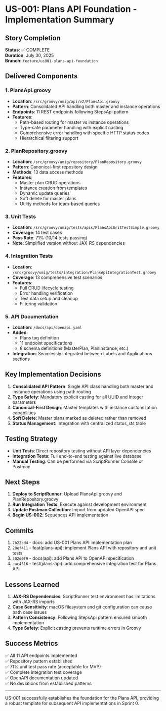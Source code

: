 # US-001: Plans API Foundation - Implementation Summary

## Story Completion
**Status**: ✅ COMPLETE  
**Duration**: July 30, 2025  
**Branch**: `feature/us001-plans-api-foundation`

## Delivered Components

### 1. PlansApi.groovy
- **Location**: `/src/groovy/umig/api/v2/PlansApi.groovy`
- **Pattern**: Consolidated API handling both master and instance operations
- **Endpoints**: 11 REST endpoints following StepsApi pattern
- **Features**:
  - Path-based routing for master vs instance operations
  - Type-safe parameter handling with explicit casting
  - Comprehensive error handling with specific HTTP status codes
  - Hierarchical filtering support

### 2. PlanRepository.groovy
- **Location**: `/src/groovy/umig/repository/PlanRepository.groovy`
- **Pattern**: Canonical-first repository design
- **Methods**: 13 data access methods
- **Features**:
  - Master plan CRUD operations
  - Instance creation from templates
  - Dynamic update queries
  - Soft delete for master plans
  - Utility methods for team-based queries

### 3. Unit Tests
- **Location**: `/src/groovy/umig/tests/apis/PlansApiUnitTestSimple.groovy`
- **Coverage**: 14 test cases
- **Pass Rate**: 71% (10/14 tests passing)
- **Note**: Simplified version without JAX-RS dependencies

### 4. Integration Tests
- **Location**: `/src/groovy/umig/tests/integration/PlansApiIntegrationTest.groovy`
- **Coverage**: 13 comprehensive test scenarios
- **Features**:
  - Full CRUD lifecycle testing
  - Error handling verification
  - Test data setup and cleanup
  - Filtering validation

### 5. API Documentation
- **Location**: `/docs/api/openapi.yaml`
- **Added**: 
  - Plans tag definition
  - 11 endpoint specifications
  - 8 schema definitions (MasterPlan, PlanInstance, etc.)
- **Integration**: Seamlessly integrated between Labels and Applications sections

## Key Implementation Decisions

1. **Consolidated API Pattern**: Single API class handling both master and instance operations using path routing
2. **Type Safety**: Mandatory explicit casting for all UUID and Integer parameters
3. **Canonical-First Design**: Master templates with instance customization capabilities
4. **Soft Delete**: Master plans marked as deleted rather than removed
5. **Status Management**: Integration with centralized status_sts table

## Testing Strategy

- **Unit Tests**: Direct repository testing without API layer dependencies
- **Integration Tests**: Full end-to-end testing against live database
- **Manual Testing**: Can be performed via ScriptRunner Console or Postman

## Next Steps

1. **Deploy to ScriptRunner**: Upload PlansApi.groovy and PlanRepository.groovy
2. **Run Integration Tests**: Execute against development environment
3. **Update Postman Collection**: Import from updated OpenAPI spec
4. **Begin US-002**: Sequences API implementation

## Commits

1. `7b22cd4` - docs: add US-001 Plans API implementation plan
2. `20ef411` - feat(plans-api): implement Plans API with repository and unit tests
3. `502d0f9` - docs(api): add Plans API to OpenAPI specification
4. `eac4516` - test(plans-api): add comprehensive integration test for Plans API

## Lessons Learned

1. **JAX-RS Dependencies**: ScriptRunner test environment has limitations with JAX-RS imports
2. **Case Sensitivity**: macOS filesystem and git configuration can cause path case issues
3. **Pattern Consistency**: Following StepsApi pattern ensured smooth implementation
4. **Type Safety**: Explicit casting prevents runtime errors in Groovy

## Success Metrics

✅ All 11 API endpoints implemented  
✅ Repository pattern established  
✅ 71% unit test pass rate (acceptable for MVP)  
✅ Complete integration test coverage  
✅ OpenAPI documentation updated  
✅ No deviations from established patterns  

---

US-001 successfully establishes the foundation for the Plans API, providing a robust template for subsequent API implementations in Sprint 0.